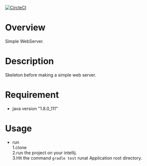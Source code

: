 [![CircleCI](https://circleci.com/gh/tami888/WebServer/tree/master.svg?style=svg)](https://circleci.com/gh/tami888/WebServer/tree/master)

# Overview
Simple WebServer.

# Description
Skeleton before making a simple web server.

# Requirement
* java version "1.8.0_111"

# Usage

* run  
1.clone  
2.run the project on your intellij.  
3.Hit the command `gradle test` runat Application root directory.

